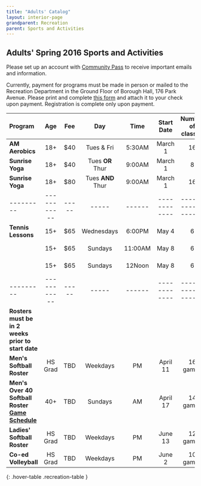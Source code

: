 ```yaml
---
title: "Adults' Catalog"
layout: interior-page
grandparent: Recreation
parent: Sports and Activities
---
```


## Adults' Spring 2016 Sports and Activities
Please set up an account with [Community Pass](https://register.communitypass.net/reg/login.cfm?D%3CN%21%2E%22_W%22F%299SZWV%5C%21%3DHNW%3BR%3AZQI%2F79%2CKX03%3DBIP%27B%5EF%25U99%2B) to receive important emails and information. 

Currently, payment for programs must be made in person or mailed to the Recreation Department in the Ground Floor of Borough Hall, 176 Park Avenue.  Please print and complete [this form](http://static.rutherford-nj.com/recreation/Recreation_ProgramRegistration.pdf) and attach it to your check upon payment. Registration is complete only upon payment. 

| Program | Age | Fee |	Day | Time | Start Date | Number of classes | Location |
|:--------|:---------:|:---:|:---:|:----:|:----------:|:----------------:|:--------:|
|**AM Aerobics** |	18+ |	$40 |	Tues & Fri |	5:30AM	| March 1 |	16	| Tamblyn Field Civic Center |
|**Sunrise Yoga** |	18+ |	$40 | 	Tues **OR** Thur |	9:00AM |	March 1 |	8 |	Congregational Church |
|**Sunrise Yoga** |	18+	| $80 | 	Tues **AND** Thur |	9:00AM |	March 1 |	16	| Congregational Church |
|---------|-----------|-----|-----|------|------------|------------------|----------|
|**Tennis Lessons** |	15+ |	$65 | Wednesdays |	6:00PM |	May 4 | 6	| Memorial Park courts |
| |	15+ |	$65 |	Sundays	| 11:00AM |	May 8 |	6 |	Memorial Park courts |
|	| 15+ |	$65 |	Sundays	| 12Noon |	May 8 |	6	 | Memorial Park courts |
|---------|-----------|-----|-----|------|------------|------------------|----------|
|**Rosters must be in 2 weeks prior to start date** | | | | | | | | | 
|**Men's Softball Roster** |	HS Grad |	TBD	| Weekdays |	PM	| April 11 |	16 games |	Memorial Park |
|**Men's Over 40 Softball Roster [Game Schedule](https://storage.googleapis.com/static.rutherford-nj.com/recreation/2016%20Over%2040%20Schedule.pdf)** | 40+	| TBD	| Sundays	| AM	| April 17 |	14 games |	Memorial Park |
|**Ladies' Softball Roster** |	HS Grad |	TBD |	Weekdays |	PM	| June 13 |	12 games	| Memorial Park |
| **Co-ed Volleyball** |	HS Grad |	TBD |	Weekdays |	PM |	June 2 | 10 games	| Memorial Park |
{: .hover-table .recreation-table }
